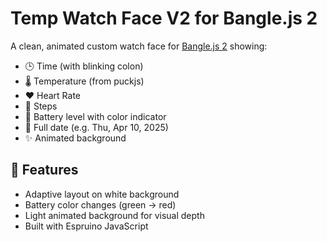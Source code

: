 # Temp Watch Face V2 for Bangle.js 2

A clean, animated custom watch face for [Bangle.js 2](https://www.espruino.com/Bangle.js2) showing:

- 🕒 Time (with blinking colon)
- 🌡️ Temperature (from puckjs)
- ❤️ Heart Rate
- 👣 Steps
- 🔋 Battery level with color indicator
- 📅 Full date (e.g. Thu, Apr 10, 2025)
- ✨ Animated background

## 🔧 Features

- Adaptive layout on white background
- Battery color changes (green → red)
- Light animated background for visual depth
- Built with Espruino JavaScript



